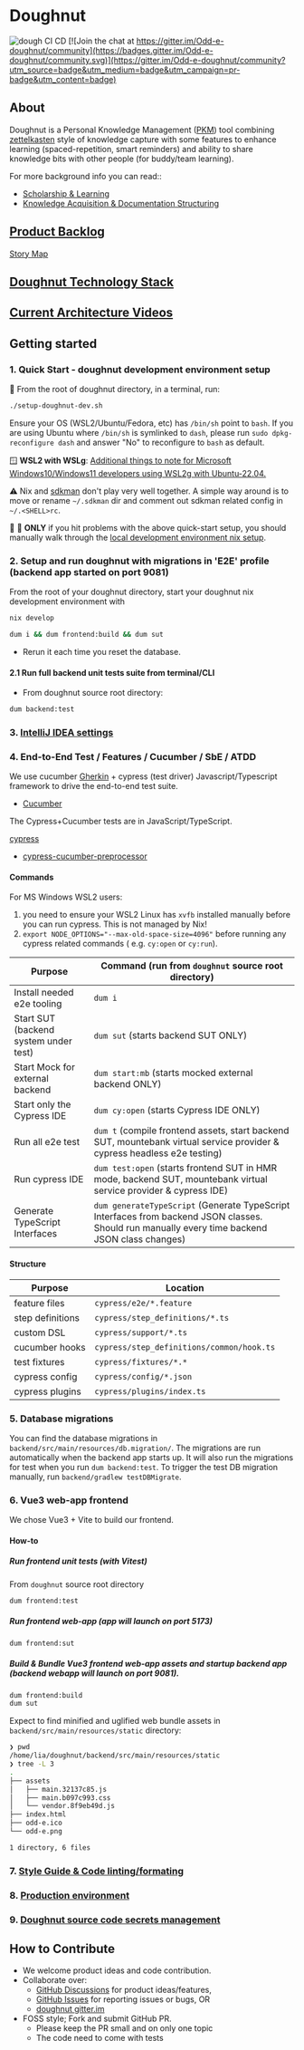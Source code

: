 # Doughnut

![dough CI CD](https://github.com/nerds-odd-e/doughnut/workflows/dough%20CI%20CD/badge.svg) [![Join the chat at https://gitter.im/Odd-e-doughnut/community](https://badges.gitter.im/Odd-e-doughnut/community.svg)](https://gitter.im/Odd-e-doughnut/community?utm_source=badge&utm_medium=badge&utm_campaign=pr-badge&utm_content=badge)

## About

Doughnut is a Personal Knowledge
Management ([PKM](https://en.wikipedia.org/wiki/Personal_knowledge_management)) tool
combining [zettelkasten](https://eugeneyan.com/writing/note-taking-zettelkasten/) style of knowledge
capture with some features to enhance learning (spaced-repetition, smart reminders) and ability to
share knowledge bits with other people (for buddy/team learning).

For more background info you can read::

- [Scholarship & Learning](https://www.lesswrong.com/tag/scholarship-and-learning)
- [Knowledge Acquisition & Documentation Structuring](https://en.m.wikipedia.org/wiki/Knowledge_Acquisition_and_Documentation_Structuring)

## [Product Backlog](https://docs.google.com/spreadsheets/d/1_GofvpnV1tjy2F_aaoOiYTZUOO-8t_qf3twIKMQyGV4/edit?ts=600e6711&pli=1#gid=0)

[Story Map](https://miro.com/app/board/o9J_lTB77Mc=/)

## [Doughnut Technology Stack](./docs/tech_stack.md)

## [Current Architecture Videos](./docs/current_architecture_workshops.md)

## Getting started

### 1. Quick Start - doughnut development environment setup

:checkered_flag: From the root of doughnut directory, in a terminal, run:

```bash
./setup-doughnut-dev.sh
```

Ensure your OS (WSL2/Ubuntu/Fedora, etc) has `/bin/sh` point to `bash`.
If you are using Ubuntu where `/bin/sh` is symlinked to `dash`, please
run `sudo dpkg-reconfigure dash` and answer "No" to reconfigure to `bash` as default.

:window: **WSL2 with WSLg**: [Additional things to note for Microsoft Windows10/Windows11 developers using WSL2g with Ubuntu-22.04.](./docs/wsl2.md)

:warning: Nix and [sdkman](https://sdkman.io/) don't play very well together. A simple way around is to move or rename `~/.sdkman` dir and comment out sdkman related config in `~/.<SHELL>rc`.

:vertical_traffic_light: :construction: **ONLY** if you hit problems with the above quick-start setup, you should manually walk through
the [local development environment nix setup](./docs/nix.md).

### 2. Setup and run doughnut with migrations in 'E2E' profile (backend app started on port 9081)

From the root of your doughnut directory, start your doughnut nix development environment with

```bash
nix develop
```

```bash
dum i && dum frontend:build && dum sut
```

- Rerun it each time you reset the database.

#### 2.1 Run full backend unit tests suite from terminal/CLI

- From doughnut source root directory:

```bash
dum backend:test
```

### 3. [IntelliJ IDEA settings](./docs/idea.md)

### 4. End-to-End Test / Features / Cucumber / SbE / ATDD

We use cucumber [Gherkin](https://cucumber.io/docs/gherkin/) + cypress (test driver)
Javascript/Typescript framework to drive the end-to-end test suite.

- [Cucumber](https://cucumber.io/)

The Cypress+Cucumber tests are in JavaScript/TypeScript.

[cypress](https://docs.cypress.io/guides/getting-started/writing-your-first-test#Add-a-test-file)

- [cypress-cucumber-preprocessor](https://github.com/TheBrainFamily/cypress-cucumber-preprocessor)

#### Commands

For MS Windows WSL2 users:

1. you need to ensure your WSL2 Linux has `xvfb` installed manually before you can run cypress. This
   is not managed by Nix!
2. `export NODE_OPTIONS="--max-old-space-size=4096"` before running any cypress related commands (
   e.g. `cy:open` or `cy:run`).

| Purpose                               | Command (run from `doughnut` source root directory)                                                                                            |
| ------------------------------------- | ---------------------------------------------------------------------------------------------------------------------------------------------- |
| Install needed e2e tooling            | `dum i`                                                                                                                                        |
| Start SUT (backend system under test) | `dum sut` (starts backend SUT ONLY)                                                                                                            |
| Start Mock for external backend       | `dum start:mb` (starts mocked external backend ONLY)                                                                                           |
| Start only the Cypress IDE            | `dum cy:open` (starts Cypress IDE ONLY)                                                                                                        |
| Run all e2e test                      | `dum t` (compile frontend assets, start backend SUT, mountebank virtual service provider & cypress headless e2e testing)                       |
| Run cypress IDE                       | `dum test:open` (starts frontend SUT in HMR mode, backend SUT, mountebank virtual service provider & cypress IDE)                              |
| Generate TypeScript Interfaces        | `dum generateTypeScript` (Generate TypeScript Interfaces from backend JSON classes. Should run manually every time backend JSON class changes) |

#### Structure

| Purpose          | Location                                  |
| ---------------- | ----------------------------------------- |
| feature files    | `cypress/e2e/*.feature`                   |
| step definitions | `cypress/step_definitions/*.ts`           |
| custom DSL       | `cypress/support/*.ts`                    |
| cucumber hooks   | `cypress/step_definitions/common/hook.ts` |
| test fixtures    | `cypress/fixtures/*.*`                    |
| cypress config   | `cypress/config/*.json`                   |
| cypress plugins  | `cypress/plugins/index.ts`                |

### 5. Database migrations

You can find the database migrations in `backend/src/main/resources/db.migration/`.
The migrations are run automatically when the backend app starts up.
It will also run the migrations for test when you run `dum backend:test`.
To trigger the test DB migration manually, run `backend/gradlew testDBMigrate`.

### 6. Vue3 web-app frontend

We chose Vue3 + Vite to build our frontend.

#### How-to

##### Run frontend unit tests (with Vitest)

From `doughnut` source root directory

```bash
dum frontend:test
```

##### Run frontend web-app (app will launch on port 5173)

```bash
dum frontend:sut
```

##### Build & Bundle Vue3 frontend web-app assets and startup backend app (backend webapp will launch on port 9081).

```bash
dum frontend:build
dum sut
```

Expect to find minified and uglified web bundle assets in `backend/src/main/resources/static`
directory:

```bash
❯ pwd
/home/lia/doughnut/backend/src/main/resources/static
❯ tree -L 3
.
├── assets
│   ├── main.32137c85.js
│   ├── main.b097c993.css
│   └── vendor.8f9eb49d.js
├── index.html
├── odd-e.ico
└── odd-e.png

1 directory, 6 files
```

### 7. [Style Guide & Code linting/formating](./docs/linting_formating.md)

### 8. [Production environment](./docs/prod_env.md)

### 9. [Doughnut source code secrets management](./docs/secrets_management.md)

## How to Contribute

- We welcome product ideas and code contribution.
- Collaborate over:
  - [GitHub Discussions](https://github.com/nerds-odd-e/doughnut/discussions) for product
    ideas/features,
  - [GitHub Issues](https://github.com/nerds-odd-e/doughnut/issues) for reporting issues or bugs, OR
  - [doughnut gitter.im](https://gitter.im/Odd-e-doughnut/community)
- FOSS style; Fork and submit GitHub PR.
  - Please keep the PR small and on only one topic
  - The code need to come with tests
